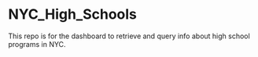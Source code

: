 # NYC_High_Schools

This repo is for the dashboard to retrieve and query info about high school programs in NYC.
